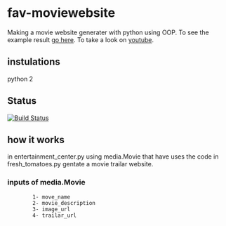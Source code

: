 # fav-moviewebsite 
  Making a movie website generater with python using OOP.
    To see the example result [go here](https://superbidofavouritemovie.netlify.com/).
    To take a look on [youtube](https://youtu.be/7o9_IpI70_M).
  
## instulations 
   python 2
##  Status
[![Build Status](https://img.shields.io/travis/twbs/bootstrap/v4-dev.svg)](https://github.com/superbido/fav-moviewebsite/edit/master/README.md)
##  how it works
  in entertainment_center.py using media.Movie that have uses the code in fresh_tomatoes.py 
  gentate a movie trailar website. 
  ### inputs of media.Movie
            1- move_name
            2- movie_description
            3- image_url
            4- trailar_url
 
